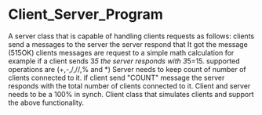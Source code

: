 # Client_Server_Program
A server class that is capable of handling clients requests as follows:  clients send a messages to the server the server respond that It got the message (515OK) clients messages are request to a simple math calculation for example if a client sends 3*5 the server responds with 3*5=15.  supported operations are (+,-,/,//,% and *) Server needs to keep count of number of clients connected to it. if client send "COUNT" message the server responds with the total number of clients connected to it. Client and server needs to be a 100% in synch.   Client class that simulates clients and support the above functionality.
